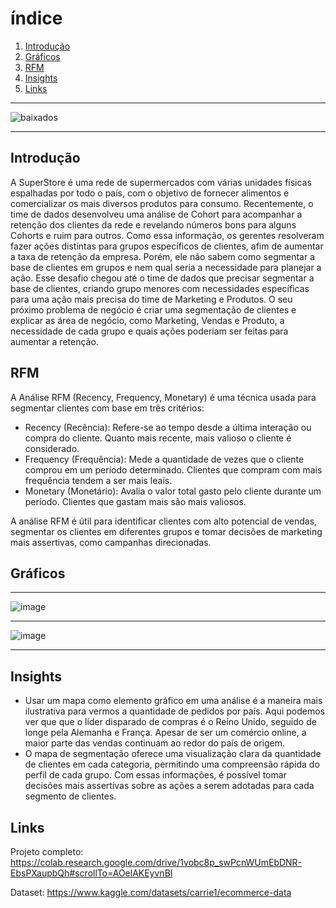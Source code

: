 # índice
1. [Introdução](#Introdução)
2. [Gráficos](#Gráficos)
3. [RFM](#RFM)
4. [Insights](#Insights)
5. [Links](#Links)
---
![baixados](https://github.com/user-attachments/assets/767ba05a-e77d-4e40-be18-cec2b927cc4a)

---

## Introdução
 A SuperStore é uma rede de supermercados com várias unidades físicas 
espalhadas por todo o país, com o objetivo de fornecer alimentos e 
comercializar os mais diversos produtos para consumo.
 Recentemente, o time de dados desenvolveu uma análise de Cohort para 
acompanhar a retenção dos clientes da rede e revelando números bons 
para alguns Cohorts e ruim para outros. Como essa informação, os gerentes resolveram fazer ações distintas para 
grupos específicos de clientes, afim de aumentar a taxa de retenção da 
empresa. Porém, ele não sabem como segmentar a base de clientes em 
grupos e nem qual seria a necessidade para planejar a ação. 
Esse desafio chegou até o time de dados que precisar segmentar a base de 
clientes, criando grupo menores com necessidades específicas para uma 
ação mais precisa do time de Marketing e Produtos.
 O seu próximo problema de negócio é criar uma 
segmentação de clientes e explicar as área de negócio, como Marketing, 
Vendas e Produto, a necessidade de cada grupo e quais ações poderiam 
ser feitas para aumentar a retenção.

## RFM

A Análise RFM (Recency, Frequency, Monetary) é uma técnica usada para segmentar clientes com base em três critérios:

- Recency (Recência): Refere-se ao tempo desde a última interação ou compra do cliente. Quanto mais recente, mais valioso o cliente é considerado.
- Frequency (Frequência): Mede a quantidade de vezes que o cliente comprou em um período determinado. Clientes que compram com mais frequência tendem a ser mais leais.
- Monetary (Monetário): Avalia o valor total gasto pelo cliente durante um período. Clientes que gastam mais são mais valiosos.
  
A análise RFM é útil para identificar clientes com alto potencial de vendas, segmentar os clientes em diferentes grupos e tomar decisões de marketing mais assertivas, como campanhas direcionadas.

## Gráficos

---
![image](https://github.com/user-attachments/assets/7d79a8c5-eeb2-4ba0-a7ba-ab85553d2ed0)

---

![image](https://github.com/user-attachments/assets/12c709aa-3da1-42b9-b7b6-10bb66359844)

---


## Insights
- Usar um mapa como elemento gráfico em uma análise é a maneira mais ilustrativa para vermos a quantidade de pedidos por país. Aqui podemos ver que que o líder disparado de compras é o Reino Unido, seguido de longe pela Alemanha e França. Apesar de ser um comércio online, a maior parte das vendas continuam ao redor do país de origem.
- O mapa de segmentação oferece uma visualização clara da quantidade de clientes em cada categoria, permitindo uma compreensão rápida do perfil de cada grupo. Com essas informações, é possível tomar decisões mais assertivas sobre as ações a serem adotadas para cada segmento de clientes.

## Links

Projeto completo: https://colab.research.google.com/drive/1vobc8p_swPcnWUmEbDNR-EbsPXaupbQh#scrollTo=AOelAKEyvnBI

Dataset: https://www.kaggle.com/datasets/carrie1/ecommerce-data
